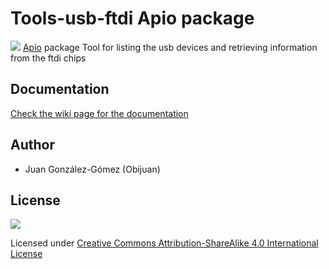 # Tools-usb-ftdi Apio package

![](https://github.com/bqlabs/tools-usb-ftdi/raw/master/doc/apio-logo.png)
[Apio](https://github.com/bqlabs/apio) package Tool for listing the usb devices and retrieving information from the ftdi chips

## Documentation

[Check the wiki page for the documentation](https://github.com/bqlabs/tools-usb-ftdi/wiki)

## Author

* Juan González-Gómez (Obijuan)

## License

![](https://github.com/bqlabs/tools-usb-ftdi/raw/master/doc/bq-logo-cc-sa-small-150px.png)

Licensed under [Creative Commons Attribution-ShareAlike 4.0 International License](http://creativecommons.org/licenses/by-sa/4.0/)
